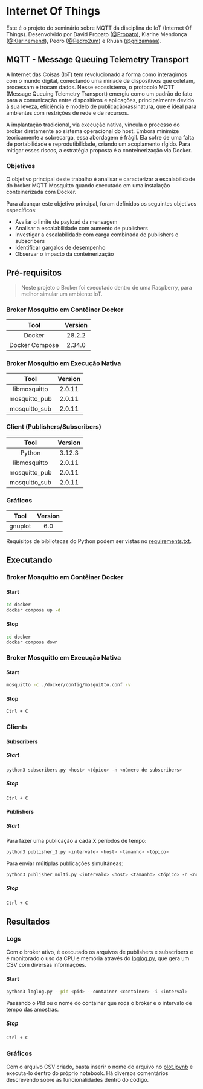 # Internet Of Things

Este é o projeto do seminário sobre MQTT da disciplina de IoT (Internet Of Things). Desenvolvido por David Propato (<a href="https://github.com/Propato">@Propato</a>), Klarine Mendonça (<a href="https://github.com/Klarinemend">@Klarinemend</a>), Pedro (<a href="https://github.com/Pedro2um">@Pedro2um</a>) e Rhuan (<a href="https://github.com/gnizamaaa">@gnizamaaa</a>).

## MQTT - Message Queuing Telemetry Transport

A Internet das Coisas (IoT) tem revolucionado a forma como interagimos com o mundo digital, conectando uma miríade de dispositivos que coletam, processam e trocam dados. Nesse ecossistema, o protocolo MQTT (Message Queuing Telemetry Transport) emergiu como um padrão de fato para a comunicação entre dispositivos e aplicações, principalmente devido à sua leveza, eficiência e modelo de publicação/assinatura, que é ideal para ambientes com restrições de rede e de recursos.

A implantação tradicional, via execução nativa, vincula o processo do broker diretamente ao sistema operacional do host. Embora minimize teoricamente a sobrecarga, essa abordagem é frágil. Ela sofre de uma falta de portabilidade e reprodutibilidade, criando um acoplamento rígido. Para mitigar esses riscos, a estratégia proposta é a conteinerização via Docker.

### Objetivos

O objetivo principal deste trabalho é analisar e caracterizar a escalabilidade do broker MQTT Mosquitto quando executado em uma instalação conteinerizada com Docker.

Para alcançar este objetivo principal, foram definidos os seguintes objetivos específicos:

- Avaliar o limite de payload da mensagem
- Analisar a escalabilidade com aumento de publishers
- Investigar a escalabilidade com carga combinada de publishers e subscribers
- Identificar gargalos de desempenho
- Observar o impacto da conteinerização

## Pré-requisitos

> Neste projeto o Broker foi executado dentro de uma Raspberry, para melhor simular um ambiente IoT.

### Broker Mosquitto em Contêiner Docker

|      Tool      | Version |
| :------------: | :-----: |
|     Docker     | 28.2.2  |
| Docker Compose | 2.34.0  |

### Broker Mosquitto em Execução Nativa

|     Tool      | Version |
| :-----------: | :-----: |
| libmosquitto  | 2.0.11  |
| mosquitto_pub | 2.0.11  |
| mosquitto_sub | 2.0.11  |

### Client (Publishers/Subscribers)

|     Tool      | Version |
| :-----------: | :-----: |
|    Python     | 3.12.3  |
| libmosquitto  | 2.0.11  |
| mosquitto_pub | 2.0.11  |
| mosquitto_sub | 2.0.11  |

### Gráficos

|  Tool   | Version |
| :-----: | :-----: |
| gnuplot |   6.0   |

Requisitos de bibliotecas do Python podem ser vistas no <a href="./requirements.txt">requirements.txt</a>.

## Executando

### Broker Mosquitto em Contêiner Docker

#### Start

```bash
cd docker
docker compose up -d
```

#### Stop

```bash
cd docker
docker compose down
```

### Broker Mosquitto em Execução Nativa

#### Start

```bash
mosquitto -c ./docker/config/mosquitto.conf -v
```

#### Stop

```bash
Ctrl + C
```

### Clients

#### Subscribers

##### Start

```bash
python3 subscribers.py <host> <tópico> -n <número de subscribers>
```

##### Stop

```bash
Ctrl + C
```

#### Publishers

##### Start

Para fazer uma publicação a cada X períodos de tempo:

```bash
python3 publisher_2.py <intervalo> <host> <tamanho> <tópico>
```

Para enviar múltiplas publicações simultâneas:

```bash
python3 publisher_multi.py <intervalo> <host> <tamanho> <tópico> -n <número de publishers>
```

##### Stop

```bash
Ctrl + C
```

## Resultados

### Logs

Com o broker ativo, é executado os arquivos de publishers e subscribers e é monitorado o uso da CPU e memória através do <a href="./loglog.py">loglog.py</a>, que gera um CSV com diversas informações.

#### Start

```bash
python3 loglog.py --pid <pid> --container <container> -i <interval>
```

Passando o PId ou o nome do container que roda o broker e o intervalo de tempo das amostras.

##### Stop

```bash
Ctrl + C
```

### Gráficos

Com o arquivo CSV criado, basta inserir o nome do arquivo no <a href="./plot.ipynb">plot.ipynb</a> e executa-lo dentro do próprio notebook. Há diversos comentários descrevendo sobre as funcionalidades dentro do código.

